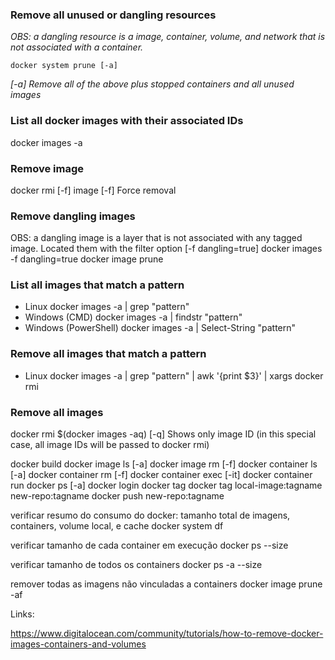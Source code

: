 ### Remove all unused or dangling resources
_OBS: a dangling resource is a image, container, volume, and network that is not associated with a container._

`docker system prune [-a]`

_[-a] Remove all of the above plus stopped containers and all unused images_

### List all docker images with their associated IDs
docker images -a

### Remove image
docker rmi [-f] image
[-f] Force removal

### Remove dangling images
OBS: a dangling image is a layer that is not associated with any tagged image. Located them with the filter option [-f dangling=true]
docker images -f dangling=true
docker image prune

### List all images that match a pattern
- Linux
docker images -a |  grep "pattern"
- Windows (CMD)
docker images -a |  findstr "pattern"
- Windows (PowerShell)
docker images -a |  Select-String "pattern"

### Remove all images that match a pattern
- Linux
docker images -a | grep "pattern" | awk '{print $3}' | xargs docker rmi

### Remove all images
docker rmi $(docker images -aq)
[-q] Shows only image ID (in this special case, all image IDs will be passed to docker rmi)

docker build
docker image ls [-a]
docker image rm [-f]
docker container ls [-a]
docker container rm [-f]
docker container exec [-it]
docker container run
docker ps [-a]
docker login
docker tag
docker tag local-image:tagname new-repo:tagname
docker push new-repo:tagname

verificar resumo do consumo do docker: tamanho total de imagens, containers, volume local, e cache
docker system df

verificar tamanho de cada container em execução
docker ps --size

verificar tamanho de todos os containers
docker ps -a --size

remover todas as imagens não vinculadas a containers
docker image prune -af

Links:

https://www.digitalocean.com/community/tutorials/how-to-remove-docker-images-containers-and-volumes
